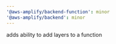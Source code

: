 ```yaml
---
'@aws-amplify/backend-function': minor
'@aws-amplify/backend': minor
---
```


adds ability to add layers to a function
